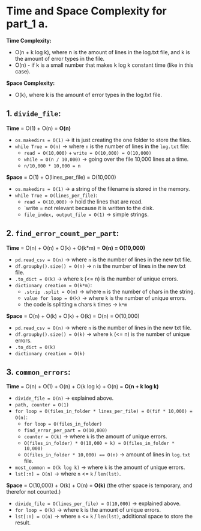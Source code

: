 # Time and Space Complexity for part_1 a.

**Time Complexity:** 
- O(n + k log k), where n is the amount of lines in the log.txt file, and k is the amount of error types in the file.
- O(n) - if k is a small number that makes k log k constant time (like in this case).
  
**Space Complexity:** 
- O(k), where k is the amount of error types in the log.txt file.

## 1. **`divide_file`**:

**Time** = O(1) + O(n) = **O(n)**
- `os.makedirs = O(1)` → it is just creating the one folder to store the files.
- `while True = O(n)` → where `n` is the number of lines in the `log.txt` file:
  - `read = O(10,000)` + `write = O(10,000) = O(10,000)`
  - `while = O(n / 10,000)` → going over the file 10,000 lines at a time.
  - `n/10,000 * 10,000 = n`

**Space** = O(1) + O(lines_per_file) = O(10,000)
- `os.makedirs = O(1)` → a string of the filename is stored in the memory.
- `while True = O(lines_per_file)`:
  - `read = O(10,000)` → hold the lines that are read.
  - `write = not relevant because it is written to the disk.
  - `file_index, output_file = O(1)` → simple strings.

## 2. **`find_error_count_per_part`**:

**Time** = O(n) + O(n) + O(k) + O(k*m) = **O(n) = O(10,000)**
- `pd.read_csv = O(n)` → where `n` is the number of lines in the new txt file.
- `df.groupby().size() = O(n)` → `n` is the number of lines in the new txt file.
- `.to_dict = O(k)` → where `k` (<= n) is the number of unique errors.
- `dictionary creation = O(k*m)`:
  - `.strip .split = O(m)` → where `m` is the number of chars in the string.
  - `value for loop = O(k)` → where `k` is the number of unique errors.
  - the code is splitting `m` chars `k` times → `k*m`

**Space** = O(n) + O(k) + O(k) + O(k) = O(n) = O(10,000)
- `pd.read_csv = O(n)` → where `n` is the number of lines in the new txt file.
- `df.groupby().size() = O(k)` → where `k` (<= n) is the number of unique errors.
- `.to_dict = O(k)`
- `dictionary creation = O(k)`

## 3. **`common_errors`**:

**Time** = O(n) + O(1) + O(n) + O(k log k) + O(n) = **O(n + k log k)**
- `divide_file = O(n)` → explained above.
- `path, counter = O(1)`
- `for loop = O(files_in_folder * lines_per_file) = O(fif * 10,000) = O(n)`:
  - `for loop = O(files_in_folder)`
  - `find_error_per_part = O(10,000)`
  - `counter = O(k)` → where `k` is the amount of unique errors.
  - `O(files_in_folder) * O(10,000 + k) = O(files_in_folder * 10,000)`
  - `O(files_in_folder * 10,000) == O(n)` → amount of lines in `log.txt` file.
- `most_common = O(k log k)` → where `k` is the amount of unique errors.
- `lst[:n] = O(n)` → where `n` <= `k` / `len(lst)`.

**Space** = O(10,000) + O(k) + O(n) = **O(k)** (the other space is temporary, and therefor not counted.)
- `divide_file = O(lines_per_file) = O(10,000)` → explained above.
- `for loop = O(k)` → where `k` is the amount of unique errors.
- `lst[:n] = O(n)` → where `n` <= `k` / `len(lst)`, additional space to store the result.
